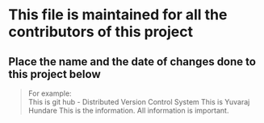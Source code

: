 # This file is maintained for all the contributors of this project

## Place the name and the date of changes done to this project below

> For example: <br />
> This is git hub - Distributed Version Control System 
This is Yuvaraj Hundare
This is the information.
All information is important.
